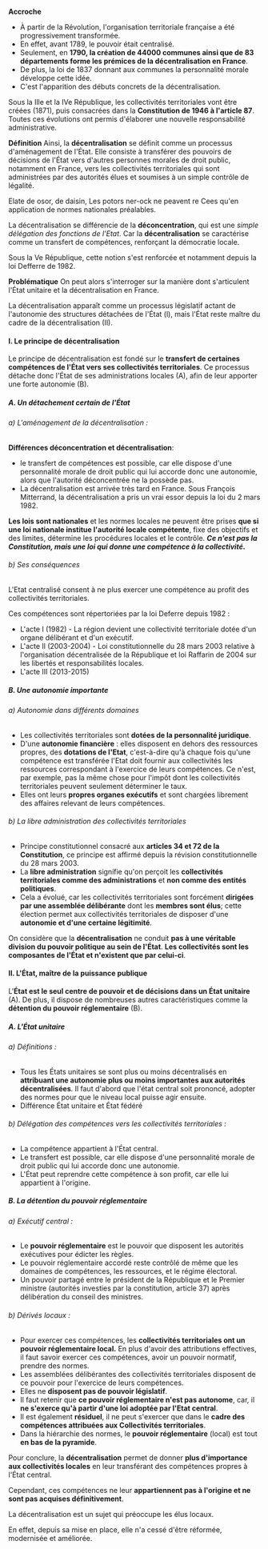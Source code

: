 **Accroche**
- À partir de la Révolution, l'organisation territoriale française a été progressivement transformée. 
- En effet, avant 1789, le pouvoir était centralisé.
- Seulement, en **1790, la création de 44000 communes ainsi que de 83 départements forme les prémices de la décentralisation en France**.
- De plus, la loi de 1837 donnant aux communes la personnalité morale développe cette idée.
- C'est l'apparition des débuts concrets de la décentralisation.

Sous la Ille et la IVe République, les collectivités territoriales vont être créées (1871), puis consacrées dans la **Constitution de 1946 à l'article 87**. Toutes ces évolutions ont permis d'élaborer une nouvelle responsabilité administrative.

**Définition**
Ainsi, la **décentralisation** se définit comme un processus d'aménagement de l'État. Elle consiste à transférer des pouvoirs de décisions de l'État vers d'autres personnes morales de droit public, notamment en France, vers les collectivités territoriales qui sont administrées par des autorités élues et soumises à un simple contrôle de légalité.

Elate de osor, de daisin, Les potors ner-ock ne peavent re Cees qu'en application de normes nationales préalables.

La décentralisation se différencie de la **déconcentration**, qui est une *simple délégation des fonctions de l'Etat*. Car la **décentralisation** se caractérise comme un transfert de compétences, renforçant la démocratie locale.

Sous la Ve République, cette notion s'est renforcée et notamment depuis la loi Defferre de 1982.

**Problématique**
On peut alors s'interroger sur la manière dont s'articulent l'État unitaire et la décentralisation en France.

La décentralisation apparaît comme un processus législatif actant de l'autonomie des structures détachées de l'État (l), mais l'État reste maître du cadre de la décentralisation (Il).

#### I. Le principe de décentralisation

Le principe de décentralisation est fondé sur le **transfert de certaines compétences de l'État vers ses collectivités territoriales**. Ce processus détache donc l'État de ses administrations locales (A), afin de leur apporter une forte autonomie (B).

##### A. Un détachement certain de l'État

###### a) L'aménagement de la décentralisation :

**Différences déconcentration et décentralisation**: 
- le transfert de compétences est possible, car elle dispose d'une personnalité morale de droit public qui lui accorde donc une autonomie, alors que l'autorité déconcentrée ne la possède pas.
- La décentralisation est arrivée très tard en France. Sous François Mitterrand, la décentralisation a pris un vrai essor depuis la loi du  2 mars 1982.

**Les lois sont nationales** et les normes locales ne peuvent être prises **que si une loi nationale institue l'autorité locale compétente**, fixe des objectifs et des limites, détermine les procédures locales et le contrôle. ***Ce n'est pas la Constitution, mais une loi qui donne une compétence à la collectivité.***
###### b) Ses conséquences

L'Etat centralisé consent à ne plus exercer une compétence au profit des collectivités territoriales.

Ces compétences sont répertoriées par la loi Deferre depuis 1982 :
- ﻿﻿L'acte I (1982) - La région devient une collectivité territoriale dotée d'un organe délibérant et d'un exécutif.
- ﻿﻿L'acte Il (2003-2004) - Loi constitutionnelle du 28 mars 2003 relative à l'organisation décentralisée de la République et loi Raffarin de 2004 sur les libertés et responsabilités locales.
- ﻿﻿L'acte III (2013-2015)

##### B. Une autonomie importante

###### a) Autonomie dans différents domaines

- ﻿﻿Les collectivités territoriales sont **dotées de la personnalité juridique**.
- ﻿﻿D'une **autonomie financière** : elles disposent en dehors des ressources propres, des **dotations de l'Etat**, c'est-à-dire qu'à chaque fois qu'une compétence est transférée l'Etat doit fournir aux collectivités les ressources correspondant à l'exercice de leurs compétences. Ce n'est, par exemple, pas la même chose pour l'impôt dont les collectivités territoriales peuvent seulement déterminer le taux. 
- Elles ont leurs **propres organes exécutifs** et sont chargées librement des affaires relevant de leurs compétences.

###### b) La libre administration des collectivités territoriales

- ﻿﻿Principe constitutionnel consacré aux **articles 34 et 72 de la Constitution**, ce principe est affirmé depuis la révision constitutionnelle du 28 mars 2003.
- ﻿﻿La **libre administration** signifie qu'on perçoit les **collectivités territoriales comme des administrations** et **non comme des entités politiques**.
- ﻿﻿Cela a évolué, car les collectivités territoriales sont forcément **dirigées par une assemblée délibérante** dont les **membres sont élus**; cette élection permet aux collectivités territoriales de disposer d'une **autonomie et d'une certaine légitimité**.

On considère que la **décentralisation** ne conduit **pas à une véritable division du pouvoir politique au sein de l'État**. **Les collectivités sont les composantes de l'État et n'existent que par celui-ci**.

#### II. L'État, maître de la puissance publique

L'**État est le seul centre de pouvoir et de décisions dans un État unitaire** (A). De plus, il dispose de nombreuses autres caractéristiques comme la **détention du pouvoir réglementaire** (B).
##### A. L'État unitaire

###### a) Définitions :

- ﻿﻿Tous les États unitaires se sont plus ou moins décentralisés en **attribuant une autonomie plus ou moins importantes aux autorités décentralisées**. Il faut d'abord que l'état central soit prononcé, adopter des normes pour que le niveau local puisse agir ensuite.
- ﻿﻿Différence État unitaire et État fédéré

###### b) Délégation des compétences vers les collectivités territoriales :

- ﻿﻿La compétence appartient à l'État central.
- ﻿﻿Le transfert est possible, car elle dispose d'une personnalité morale de droit public qui lui accorde donc une autonomie.
- ﻿﻿L'État peut reprendre cette compétence à son profit, car elle lui appartient à l'origine.

##### B. La détention du pouvoir réglementaire

###### a) Exécutif central :

- ﻿﻿Le **pouvoir réglementaire** est le pouvoir que disposent les autorités exécutives pour édicter les règles.
- ﻿﻿Le pouvoir réglementaire accordé reste contrôlé de même que les domaines de compétences, les ressources, et le régime électoral.
- ﻿﻿Un pouvoir partagé entre le président de la République et le Premier ministre (autorités investies par la constitution, article 37) après délibération du conseil des ministres.

###### b) Dérivés locaux :

- ﻿﻿Pour exercer ces compétences, les **collectivités territoriales ont un pouvoir réglementaire local.** En plus d'avoir des attributions effectives, il faut savoir exercer ces compétences, avoir un pouvoir normatif, prendre des normes.  
- Les assemblées délibérantes des collectivités territoriales disposent de ce pouvoir pour l'exercice de leurs compétences.
- ﻿﻿Elles ne **disposent pas de pouvoir législatif**.
- ﻿﻿Il faut retenir que **ce pouvoir réglementaire n'est pas autonome**, car, il **ne s'exerce qu'à partir d'une loi adoptée par l'Etat central**. 
- Il est également **résiduel**, il ne peut s'exercer que dans le **cadre des compétences attribuées aux Collectivités territoriales**.  
- Dans la hiérarchie des normes, le **pouvoir réglementaire** (local) est tout **en bas de la pyramide**.

Pour conclure, la **décentralisation** permet de donner **plus d'importance aux collectivités locales** en leur transférant des compétences propres à l'État central.

Cependant, ces compétences ne leur **appartiennent pas à l'origine et ne sont pas acquises définitivement**.

La décentralisation est un sujet qui préoccupe les élus locaux.

En effet, depuis sa mise en place, elle n'a cessé d'être réformée, modernisée et améliorée.